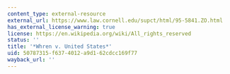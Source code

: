 ```yaml
---
content_type: external-resource
external_url: https://www.law.cornell.edu/supct/html/95-5841.ZO.html
has_external_license_warning: true
license: https://en.wikipedia.org/wiki/All_rights_reserved
status: ''
title: '*Whren v. United States*'
uid: 50787315-f637-4012-a9d1-62cdcc169f77
wayback_url: ''
---
```

